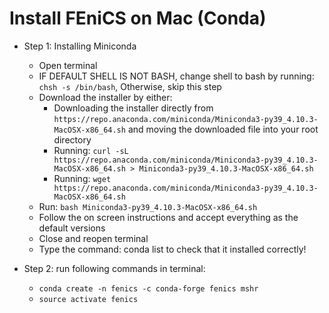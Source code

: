 # Install FEniCS on Mac (Conda)
 - Step 1: Installing Miniconda
     - Open terminal
     - IF DEFAULT SHELL IS NOT BASH, change shell to bash by running: `chsh -s /bin/bash`, Otherwise, skip this step
     - Download the installer by either:
       - Downloading the installer directly from `https://repo.anaconda.com/miniconda/Miniconda3-py39_4.10.3-MacOSX-x86_64.sh` 
            and moving the downloaded file into your root directory
       - Running: `curl -sL https://repo.anaconda.com/miniconda/Miniconda3-py39_4.10.3-MacOSX-x86_64.sh > Miniconda3-py39_4.10.3-MacOSX-x86_64.sh`
       - Running: `wget https://repo.anaconda.com/miniconda/Miniconda3-py39_4.10.3-MacOSX-x86_64.sh`
    - Run: `bash Miniconda3-py39_4.10.3-MacOSX-x86_64.sh`
    - Follow the on screen instructions and accept everything as the default versions
    - Close and reopen terminal
    - Type the command: conda list to check that it installed correctly!
 
- Step 2: run following commands in terminal:
  - `conda create -n fenics -c conda-forge fenics mshr`
  - `source activate fenics`

#
